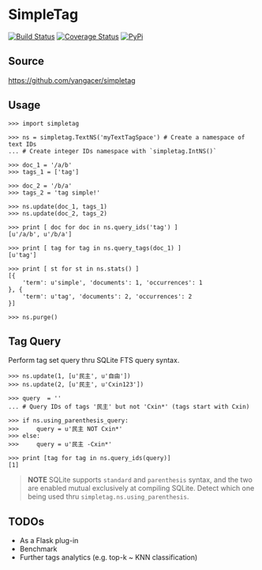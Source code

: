 # SimpleTag

[![Build Status](https://travis-ci.org/yangacer/simpletag.svg?branch=master)](https://travis-ci.org/yangacer/simpletag) [![Coverage Status](https://coveralls.io/repos/yangacer/simpletag/badge.svg?branch=master&service=github)](https://coveralls.io/github/yangacer/simpletag?branch=master) [![PyPi](https://img.shields.io/pypi/v/simpletag.svg)](https://pypi.python.org/pypi/simpletag)

## Source

https://github.com/yangacer/simpletag

## Usage

```
>>> import simpletag

>>> ns = simpletag.TextNS('myTextTagSpace') # Create a namespace of text IDs
... # Create integer IDs namespace with `simpletag.IntNS()`

>>> doc_1 = '/a/b'
>>> tags_1 = ['tag']

>>> doc_2 = '/b/a'
>>> tags_2 = 'tag simple!'

>>> ns.update(doc_1, tags_1)
>>> ns.update(doc_2, tags_2)

>>> print [ doc for doc in ns.query_ids('tag') ]
[u'/a/b', u'/b/a']

>>> print [ tag for tag in ns.query_tags(doc_1) ]
[u'tag']

>>> print [ st for st in ns.stats() ]
[{
    'term': u'simple', 'documents': 1, 'occurrences': 1
}, {
    'term': u'tag', 'documents': 2, 'occurrences': 2
}]

>>> ns.purge()
```

## Tag Query

Perform tag set query thru SQLite FTS query syntax.

```
>>> ns.update(1, [u'民主', u'自由'])
>>> ns.update(2, [u'民主', u'Cxin123'])

>>> query  = ''
... # Query IDs of tags '民主' but not 'Cxin*' (tags start with Cxin)

>>> if ns.using_parenthesis_query:
>>>     query = u'民主 NOT Cxin*'
>>> else:
>>>     query = u'民主 -Cxin*'

>>> print [tag for tag in ns.query_ids(query)]
[1]

```

> **NOTE**
> SQLite supports `standard` and `parenthesis` syntax, and the two are enabled mutual exclusively at compiling SQLite.
> Detect which one being used thru `simpletag.ns.using_parenthesis`.

## TODOs

- As a Flask plug-in
- Benchmark
- Further tags analytics (e.g. top-k ~ KNN classification)

